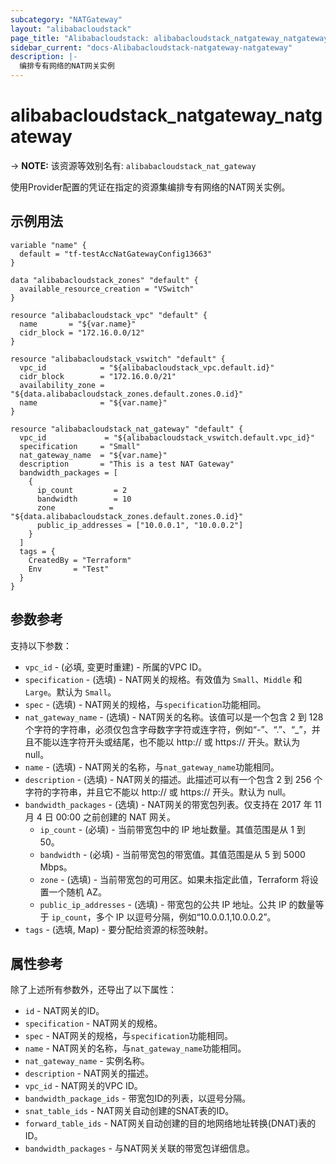 ```yaml
---
subcategory: "NATGateway"
layout: "alibabacloudstack"
page_title: "Alibabacloudstack: alibabacloudstack_natgateway_natgateway"
sidebar_current: "docs-Alibabacloudstack-natgateway-natgateway"
description: |- 
  编排专有网络的NAT网关实例
---
```


# alibabacloudstack_natgateway_natgateway
-> **NOTE:** 该资源等效别名有: `alibabacloudstack_nat_gateway`

使用Provider配置的凭证在指定的资源集编排专有网络的NAT网关实例。

## 示例用法

```hcl
variable "name" {
  default = "tf-testAccNatGatewayConfig13663"
}

data "alibabacloudstack_zones" "default" {
  available_resource_creation = "VSwitch"
}

resource "alibabacloudstack_vpc" "default" {
  name       = "${var.name}"
  cidr_block = "172.16.0.0/12"
}

resource "alibabacloudstack_vswitch" "default" {
  vpc_id            = "${alibabacloudstack_vpc.default.id}"
  cidr_block        = "172.16.0.0/21"
  availability_zone = "${data.alibabacloudstack_zones.default.zones.0.id}"
  name              = "${var.name}"
}

resource "alibabacloudstack_nat_gateway" "default" {
  vpc_id             = "${alibabacloudstack_vswitch.default.vpc_id}"
  specification     = "Small"
  nat_gateway_name  = "${var.name}"
  description       = "This is a test NAT Gateway"
  bandwidth_packages = [
    {
      ip_count         = 2
      bandwidth        = 10
      zone            = "${data.alibabacloudstack_zones.default.zones.0.id}"
      public_ip_addresses = ["10.0.0.1", "10.0.0.2"]
    }
  ]
  tags = {
    CreatedBy = "Terraform"
    Env       = "Test"
  }
}
```

## 参数参考

支持以下参数：
  * `vpc_id` - (必填, 变更时重建) - 所属的VPC ID。
  * `specification` - (选填) - NAT网关的规格。有效值为 `Small`、`Middle` 和 `Large`。默认为 `Small`。
  * `spec` - (选填) - NAT网关的规格，与`specification`功能相同。
  * `nat_gateway_name` - (选填) - NAT网关的名称。该值可以是一个包含 2 到 128 个字符的字符串，必须仅包含字母数字字符或连字符，例如“-”、“.”、“_”，并且不能以连字符开头或结尾，也不能以 http:// 或 https:// 开头。默认为 null。
  * `name` - (选填) - NAT网关的名称，与`nat_gateway_name`功能相同。
  * `description` - (选填) - NAT网关的描述。此描述可以有一个包含 2 到 256 个字符的字符串，并且它不能以 http:// 或 https:// 开头。默认为 null。
  * `bandwidth_packages` - (选填) - NAT网关的带宽包列表。仅支持在 2017 年 11 月 4 日 00:00 之前创建的 NAT 网关。
    * `ip_count` - (必填) - 当前带宽包中的 IP 地址数量。其值范围是从 1 到 50。
    * `bandwidth` - (必填) - 当前带宽包的带宽值。其值范围是从 5 到 5000 Mbps。
    * `zone` - (选填) - 当前带宽包的可用区。如果未指定此值，Terraform 将设置一个随机 AZ。
    * `public_ip_addresses` - (选填) - 带宽包的公共 IP 地址。公共 IP 的数量等于 `ip_count`，多个 IP 以逗号分隔，例如“10.0.0.1,10.0.0.2”。
  * `tags` - (选填, Map) - 要分配给资源的标签映射。

## 属性参考

除了上述所有参数外，还导出了以下属性：
  * `id` - NAT网关的ID。
  * `specification` - NAT网关的规格。
  * `spec` - NAT网关的规格，与`specification`功能相同。
  * `name` - NAT网关的名称，与`nat_gateway_name`功能相同。
  * `nat_gateway_name` - 实例名称。
  * `description` - NAT网关的描述。
  * `vpc_id` - NAT网关的VPC ID。
  * `bandwidth_package_ids` - 带宽包ID的列表，以逗号分隔。
  * `snat_table_ids` - NAT网关自动创建的SNAT表的ID。
  * `forward_table_ids` - NAT网关自动创建的目的地网络地址转换(DNAT)表的ID。
  * `bandwidth_packages` - 与NAT网关关联的带宽包详细信息。